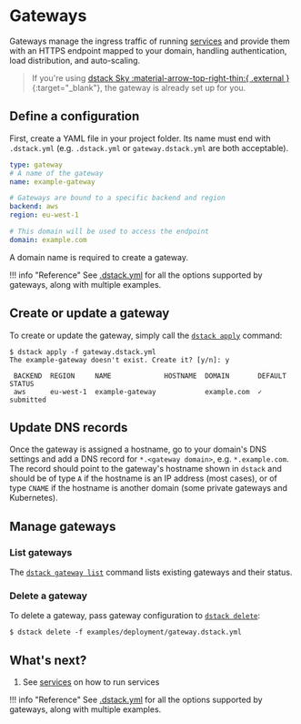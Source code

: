 # Gateways

Gateways manage the ingress traffic of running [services](../services.md)
and provide them with an HTTPS endpoint mapped to your domain,
handling authentication, load distribution, and auto-scaling.

> If you're using [dstack Sky :material-arrow-top-right-thin:{ .external }](https://sky.dstack.ai){:target="_blank"},
> the gateway is already set up for you.

## Define a configuration

First, create a YAML file in your project folder. Its name must end with `.dstack.yml` (e.g. `.dstack.yml` or `gateway.dstack.yml`
are both acceptable).

<div editor-title="gateway.dstack.yml"> 

```yaml
type: gateway
# A name of the gateway
name: example-gateway

# Gateways are bound to a specific backend and region
backend: aws
region: eu-west-1

# This domain will be used to access the endpoint
domain: example.com
```

</div>

A domain name is required to create a gateway.

!!! info "Reference"
    See [.dstack.yml](../reference/dstack.yml/gateway.md) for all the options supported by
    gateways, along with multiple examples.

## Create or update a gateway

To create or update the gateway, simply call the [`dstack apply`](../reference/cli/dstack/apply.md) command:

<div class="termy">

```shell
$ dstack apply -f gateway.dstack.yml
The example-gateway doesn't exist. Create it? [y/n]: y

 BACKEND  REGION     NAME             HOSTNAME  DOMAIN       DEFAULT  STATUS
 aws      eu-west-1  example-gateway            example.com  ✓        submitted
```

</div>

## Update DNS records

Once the gateway is assigned a hostname, go to your domain's DNS settings
and add a DNS record for `*.<gateway domain>`, e.g. `*.example.com`.
The record should point to the gateway's hostname shown in `dstack`
and should be of type `A` if the hostname is an IP address (most cases),
or of type `CNAME` if the hostname is another domain (some private gateways and Kubernetes).

## Manage gateways

### List gateways

The [`dstack gateway list`](../reference/cli/dstack/gateway.md#dstack-gateway-list) command lists existing gateways and their status.

### Delete a gateway

To delete a gateway, pass gateway configuration to [`dstack delete`](../reference/cli/dstack/delete.md):

<div class="termy">

```shell
$ dstack delete -f examples/deployment/gateway.dstack.yml
```

</div>

[//]: # (TODO: Elaborate on default)

[//]: # (TODO: ## Accessing endpoints)

## What's next?

1. See [services](../services.md) on how to run services

!!! info "Reference"
    See [.dstack.yml](../reference/dstack.yml/gateway.md) for all the options supported by
    gateways, along with multiple examples.
